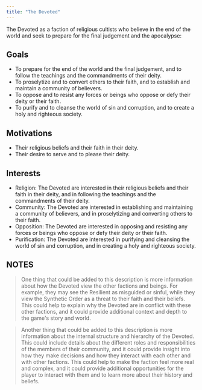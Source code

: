 ```yaml
---
title: "The Devoted"
---
```


The Devoted as a faction of religious cultists who believe in the end of the world and seek to prepare for the final
judgement and the apocalypse:

## Goals

- To prepare for the end of the world and the final judgement, and to follow the teachings and the commandments of their
  deity.
- To proselytize and to convert others to their faith, and to establish and maintain a community of believers.
- To oppose and to resist any forces or beings who oppose or defy their deity or their faith.
- To purify and to cleanse the world of sin and corruption, and to create a holy and righteous society.

## Motivations

- Their religious beliefs and their faith in their deity.
- Their desire to serve and to please their deity.

## Interests

- Religion: The Devoted are interested in their religious beliefs and their faith in their deity, and in following the
  teachings and the commandments of their deity.
- Community: The Devoted are interested in establishing and maintaining a community of believers, and in proselytizing
  and converting others to their faith.
- Opposition: The Devoted are interested in opposing and resisting any forces or beings who oppose or defy their deity
  or their faith.
- Purification: The Devoted are interested in purifying and cleansing the world of sin and corruption, and in creating a
  holy and righteous society.

## NOTES

> One thing that could be added to this description is more information about how the Devoted view the other factions and
beings. For example, they may see the Resilient as misguided or sinful, while they view the Synthetic Order as a threat
to their faith and their beliefs. This could help to explain why the Devoted are in conflict with these other factions,
and it could provide additional context and depth to the game's story and world.

> Another thing that could be added to this description is more information about the internal structure and hierarchy of
the Devoted. This could include details about the different roles and responsibilities of the members of their
community, and it could provide insight into how they make decisions and how they interact with each other and with
other factions. This could help to make the faction feel more real and complex, and it could provide additional
opportunities for the player to interact with them and to learn more about their history and beliefs.
